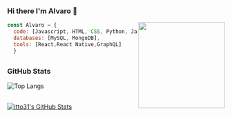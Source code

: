 ### Hi there I'm Alvaro 👋
<img align='right' src="https://media.giphy.com/media/M9gbBd9nbDrOTu1Mqx/giphy.gif" width="200">


```javascript
const Alvaro = {
  code: [Javascript, HTML, CSS, Python, Java,Golang],
  databases: [MySQL, MongoDB],
  tools: [React,React Native,GraphQL]
  }
```
## <h3 align="left">GitHub Stats</h3>
![Top Langs](https://github-readme-stats.vercel.app/api/top-langs/?username=itto31&show_icons=true)
<br/><br/>

[![itto31's GitHub Stats](https://github-readme-stats.vercel.app/api?username=itto31&show_icons=true)](https://github.com/itto31)

<br/>

<!--
**itto31/itto31** is a ✨ _special_ ✨ repository because its `README.md` (this file) appears on your GitHub profile.

Here are some ideas to get you started:

- 🔭 I’m currently working on ...
- 🌱 I’m currently learning ...
- 👯 I’m looking to collaborate on ...
- 🤔 I’m looking for help with ...
- 💬 Ask me about ...
- 📫 How to reach me: ...
- 😄 Pronouns: ...
- ⚡ Fun fact: ...
-->
